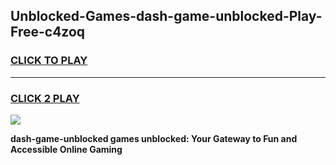 
## Unblocked-Games-dash-game-unblocked-Play-Free-c4zoq
<h3>
<a href="https://premium76.site?title=dash-game-unblocked&ref=19M">CLICK TO PLAY</a></h3>
<hr>

<h3>
<a href="https://premium76.site?title=dash-game-unblocked&ref=19M">CLICK 2 PLAY</a>
  
</h3>

<a href="https://premium76.site?title=dash-game-unblocked&ref=19M"><img src="https://clearcache.store/games.png"></a>


**dash-game-unblocked games unblocked: Your Gateway to Fun and Accessible Online Gaming**
